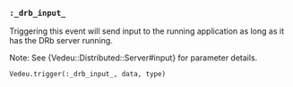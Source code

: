 ### `:_drb_input_`
Triggering this event will send input to the running application as
long as it has the DRb server running.

Note: See {Vedeu::Distributed::Server#input} for parameter details.

    Vedeu.trigger(:_drb_input_, data, type)
